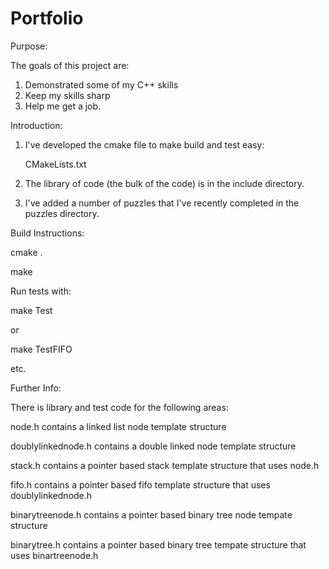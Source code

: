 # Portfolio

Purpose:

The goals of this project are:

1. Demonstrated some of my C++ skills
2. Keep my skills sharp
3. Help me get a job.


Introduction:

1. I've developed the cmake file to make build and test easy:

	CMakeLists.txt  

2. The library of code (the bulk of the code) is in the include directory.


3. I've added a number of puzzles that I've recently completed in the puzzles directory.


Build Instructions:

  cmake .

  make

Run tests with:

  make Test

or 

  make TestFIFO 

etc.


Further Info:

There is library and test code for the following areas:

node.h contains a linked list node template structure

doublylinkednode.h contains a double linked node template structure

stack.h contains a pointer based stack template structure that uses node.h

fifo.h contains a pointer based fifo template structure that uses doublylinkednode.h

binarytreenode.h contains a pointer based binary tree node tempate structure

binarytree.h contains a pointer based binary tree tempate structure that uses binartreenode.h

